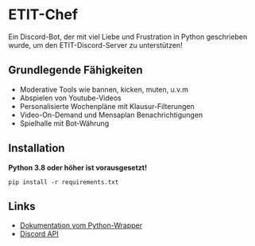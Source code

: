 ETIT-Chef
=========
Ein Discord-Bot, der mit viel Liebe und Frustration in Python geschrieben wurde, um den ETIT-Discord-Server zu unterstützen!

Grundlegende Fähigkeiten
------------------------
- Moderative Tools wie bannen, kicken, muten, u.v.m
- Abspielen von Youtube-Videos
- Personalisierte Wochenpläne mit Klausur-Filterungen
- Video-On-Demand und Mensaplan Benachrichtigungen
- Spielhalle mit Bot-Währung

Installation
------------
**Python 3.8 oder höher ist vorausgesetzt!**
```
pip install -r requirements.txt
```

Links
------

- [Dokumentation vom Python-Wrapper](https://discordpy.readthedocs.io/en/latest/index.html>)
- [Discord API](<https://discord.gg/discord-api>)
